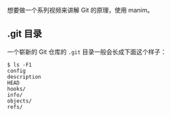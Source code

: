 想要做一个系列视频来讲解 Git 的原理，使用 manim。

## .git 目录

一个崭新的 Git 仓库的 `.git` 目录一般会长成下面这个样子：

```
$ ls -F1
config
description
HEAD
hooks/
info/
objects/
refs/
```

